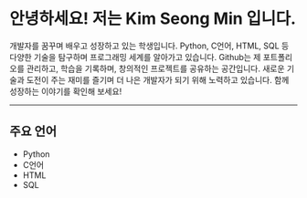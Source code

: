 # 안녕하세요! 저는 Kim Seong Min 입니다.

개발자를 꿈꾸며 배우고 성장하고 있는 학생입니다. Python, C언어, HTML, SQL 등 다양한 기술을 탐구하며 프로그래밍 세계를 알아가고 있습니다. Github는 제 포트폴리오를 관리하고, 학습을 기록하며, 창의적인 프로젝트를 공유하는 공간입니다. 새로운 기술과 도전이 주는 재미를 즐기며 더 나은 개발자가 되기 위해 노력하고 있습니다. 함께 성장하는 이야기를 확인해 보세요!

------------------------------------------------------------
## 주요 언어
- Python
- C언어
- HTML
- SQL



<!--
**kimsm0405/kimsm0405** is a ✨ _special_ ✨ repository because its `README.md` (this file) appears on your GitHub profile.

Here are some ideas to get you started:

- 🔭 I’m currently working on ...
- 🌱 I’m currently learning ...
- 👯 I’m looking to collaborate on ...
- 🤔 I’m looking for help with ...
- 💬 Ask me about ...
- 📫 How to reach me: ...
- 😄 Pronouns: ...
- ⚡ Fun fact: ...
-->
